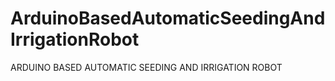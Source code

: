 # ArduinoBasedAutomaticSeedingAndIrrigationRobot
ARDUINO BASED AUTOMATIC SEEDING AND IRRIGATION ROBOT

